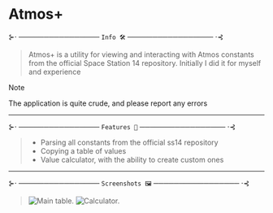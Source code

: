 # Atmos+ 
⊱⋅ ──────────────── `Info 🛠️` ───────────────── ⋅⊰

> Atmos+ is a utility for viewing and interacting with Atmos constants from the official Space Station 14 repository. Initially I did it for myself and experience

> [!NOTE]
> The application is quite crude, and please report any errors
------------------------------------------------------------------
⊱⋅ ──────────────── `Features 🔗` ───────────────── ⋅⊰

> - Parsing all constants from the official ss14 repository
> - Copying a table of values
> - Value calculator, with the ability to create custom ones
------------------------------------------------------------------
⊱⋅ ──────────────── `Screenshots 🖼️` ───────────────── ⋅⊰

> ![Main table.](https://i.imgur.com/AY19Tog.png)
> ![Calculator.](https://i.imgur.com/ETfmzzU.png)
